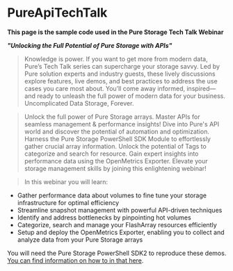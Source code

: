 # PureApiTechTalk

**This page is the sample code used in the Pure Storage Tech Talk Webinar**

***"Unlocking the Full Potential of Pure Storage with APIs"***

>Knowledge is power. If you want to get more from modern data, Pure’s Tech Talk series can supercharge your storage savvy. Led by Pure solution experts and industry guests, these lively discussions explore features, live demos, and best practices to address the use cases you care most about. You’ll come away informed, inspired—and ready to unleash the full power of modern data for your business. Uncomplicated Data Storage, Forever.

>Unlock the full power of Pure Storage arrays. Master APIs for seamless management & performance insights! Dive into Pure's API world and discover the potential of automation and optimization. Harness the Pure Storage PowerShell SDK Module to effortlessly gather crucial array information. Unlock the potential of Tags to categorize and search for resource. Gain expert insights into performance data using the OpenMetrics Exporter. Elevate your storage management skills by joining this enlightening webinar!

>In this webinar you will learn:
* Gather performance data about volumes to fine tune your storage infrastructure for optimal efficiency
* Streamline snapshot management with powerful API-driven techniques
* Identify and address bottlenecks by pinpointing hot volumes
* Categorize, search and manage your FlashArray resources efficiently
* Setup and deploy the OpenMetrics Exporter, enabling you to collect and analyze data from your Pure Storage arrays

You will need the Pure Storage PowerShell SDK2 to reproduce these demos. [You can find information on how to in that here](https://support.purestorage.com/Solutions/Microsoft_Platform_Guide/a_Windows_PowerShell/Install_PowerShell_SDK_using_the_PowerShell_Gallery#:~:text=SDK%20Version%202%20Installation,-Installation%20Steps&text=Open%20a%20Windows%20PowerShell%20with,package%20is%20installed%20by%20default.).